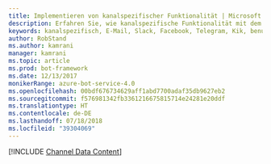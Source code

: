 ```yaml
---
title: Implementieren von kanalspezifischer Funktionalität | Microsoft Docs
description: Erfahren Sie, wie kanalspezifische Funktionalität mit dem Bot Builder SDK für .NET implementiert wird.
keywords: kanalspezifisch, E-Mail, Slack, Facebook, Telegram, Kik, benutzerdefinierter Kanal
author: RobStand
ms.author: kamrani
manager: kamrani
ms.topic: article
ms.prod: bot-framework
ms.date: 12/13/2017
monikerRange: azure-bot-service-4.0
ms.openlocfilehash: 00bdf676734629aff1abd7700adaf35db9627eb2
ms.sourcegitcommit: f576981342fb3361216675815714e24281e20ddf
ms.translationtype: HT
ms.contentlocale: de-DE
ms.lasthandoff: 07/18/2018
ms.locfileid: "39304069"
---
```

[!INCLUDE [Channel Data Content](../includes/snippet-channeldata.md)]